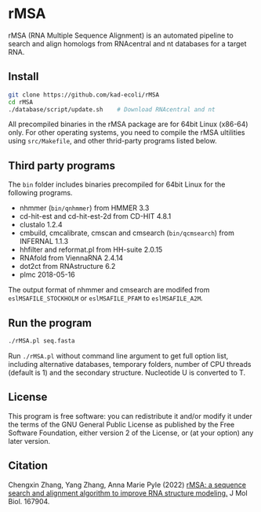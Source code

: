 # rMSA #
rMSA (RNA Multiple Sequence Alignment) is an automated pipeline to search
and align homologs from RNAcentral and nt databases for a target RNA.

## Install ##
```bash
git clone https://github.com/kad-ecoli/rMSA
cd rMSA
./database/script/update.sh    # Download RNAcentral and nt
```
All precompiled binaries in the rMSA package are for 64bit Linux (x86-64) only.
For other operating systems, you need to compile the rMSA ultilities using
``src/Makefile``, and other thrid-party programs listed below.

## Third party programs ##
The ``bin`` folder includes binaries precompiled for 64bit Linux for
the following programs.

* nhmmer (``bin/qnhmmer``) from HMMER 3.3
* cd-hit-est and cd-hit-est-2d from CD-HIT 4.8.1
* clustalo 1.2.4
* cmbuild, cmcalibrate, cmscan and cmsearch (``bin/qcmsearch``) from INFERNAL 1.1.3
* hhfilter and reformat.pl from HH-suite 2.0.15
* RNAfold from ViennaRNA 2.4.14
* dot2ct from RNAstructure 6.2
* plmc 2018-05-16

The output format of nhmmer and cmsearch are modifed from
``eslMSAFILE_STOCKHOLM`` or ``eslMSAFILE_PFAM`` to ``eslMSAFILE_A2M``.

## Run the program ##
```bash
./rMSA.pl seq.fasta
```
Run ``./rMSA.pl`` without command line argument to get full option list,
including alternative databases, temporary folders, number of CPU threads
(default is 1) and the secondary structure. Nucleotide U is converted to T.

## License ##
This program is free software: you can redistribute it and/or modify
it under the terms of the GNU General Public License as published by
the Free Software Foundation, either version 2 of the License, or
(at your option) any later version.

## Citation ##
Chengxin Zhang, Yang Zhang, Anna Marie Pyle (2022)
[rMSA: a sequence search and alignment algorithm to improve RNA structure modeling.](https://doi.org/10.1016/j.jmb.2022.167904)
J Mol Biol. 167904.
